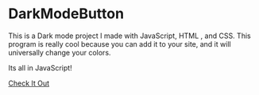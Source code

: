 # DarkModeButton



This is a Dark mode project I made with JavaScript, HTML , and CSS.
This program is really cool because you can add it to your site, and it will universally change your colors.

Its all in JavaScript!


[Check It Out](https://connerkt.github.io/DarkModeButton/)
